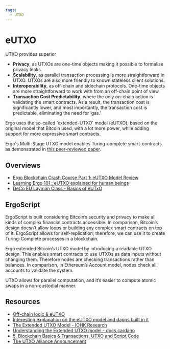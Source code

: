 ```yaml
---
tags:
  - UTXO
---
```


# eUTXO 

UTXO provides superior 

- **Privacy**, as UTXOs are one-time objects making it possible to formalise privacy leaks.
- **Scalability**, as parallel transaction processing is more straightforward in UTXO. UTXOs are also more friendly to known stateless client solutions.
- **Interoperability**, as off-chain and sidechain protocols. One-time objects are more straightforward to work with from an off-chain point of view.
- **Transaction Cost Predictability**, where the only on-chain action is validating the smart contracts. As a result, the transaction cost is significantly lower, and most importantly, the transaction cost is predictable, eliminating the need for ‘gas.’

Ergo uses the so-called 'extended-UTXO' model (eUTXO), based on the original model that Bitcoin used, with a lot more power, while adding support for more expressive smart contracts. 

Ergo's Multi-Stage UTXO model enables Turing-complete smart-contracts as demonstrated in [this peer-reviewed paper](https://fc18.ifca.ai/bitcoin/papers/bitcoin18-final18.pdf). 

## Overviews

- [Ergo Blockchain Crash Course Part 1: eUTXO Model Review](https://www.youtube.com/watch?v=gGRAjK-VwJs&list=PL8-KVrs6vXLTVXGwmYXjOBRx3VymB4Vm2&index=1)
- [Learning Ergo 101 : eUTXO explained for human beings](https://dav009.medium.com/learning-ergo-101-blockchain-paradigm-eutxo-c90b0274cf5e) 
- [DeCo EU Layman Class - Basics of eUTxO](https://www.youtube.com/watch?v=SAWeW6wajEw)

## ErgoScript

ErgoScript is built considering Bitcoin’s security and privacy to make all kinds of complex financial contracts accessible. In comparison, Bitcoin’s design doesn’t allow loops or building any complex smart contracts on top of it. ErgoScript allows for self-replication; therefore, we can use it to create Turing-Complete processes in a blockchain.

Ergo extended Bitcoin’s UTXO model by introducing a readable UTXO design. This enables smart contracts to use UTXOs as data inputs without changing them. Therefore nodes are checking transactions rather than balances. In comparison, in Ethereum’s Account model, nodes check all accounts to validate the system.

UTXO allows for parallel computation, and it’s easier to compute atomic swaps in a non-custodial manner. 






## Resources

- [Off-chain logic & eUTXO](https://ergoplatform.org/en/blog/2021-10-04-off-chain-logic-and-eutxo/)
- [Interesting explanation on the eUTXO model and dapps built in it](https://youtu.be/Yt4Sg6rs80Q)
- [The Extended UTXO Model - IOHK Research](https://iohk.io/en/research/library/papers/the-extended-utxo-model/)
- [Understanding the Extended UTXO model - docs.cardano](https://docs.cardano.org/plutus/eutxo-explainer)
- [5. Blockchain Basics & Transactions, UTXO and Script Code](https://www.youtube.com/watch?v=zGDTt9Q3vyM)
- [The UTXO Alliance Announcement](https://ergoplatform.org/en/blog/2021-09-26-the-utxo-alliance/)
